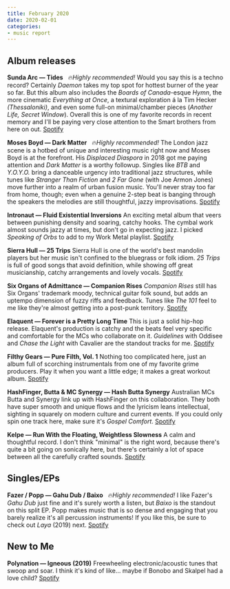 ```yaml
---
title: February 2020
date: 2020-02-01
categories:
- music report
---
```

## Album releases

**Sunda Arc — Tides** &nbsp; 🔥_Highly recommended!_
Would you say this is a techno record? Certainly _Daemon_ takes my top spot for hottest burner of the year so far. But this album also includes the _Boards of Canada_-esque _Hymn_, the more cinematic _Everything at Once_, a textural exploration á la Tim Hecker _(Thessaloniki)_, and even some full-on minimal/chamber pieces (_Another Life,_ _Secret Window_). Overall this is one of my favorite records in recent memory and I'll be paying very close attention to the Smart brothers from here on out.
[Spotify](https://open.spotify.com/album/0ClaGJPlguxHVrC4b264Yy?si=1lknt12uTV2jOd9_s0XV7Q)

**Moses Boyd — Dark Matter** &nbsp; 🔥_Highly recommended!_
The London jazz scene is a hotbed of unique and interesting music right now and Moses Boyd is at the forefront. His _Displaced Diaspora_ in 2018 got me paying attention and _Dark Matter_ is a worthy followup. Singles like _BTB_ and _Y.O.Y.O._ bring a danceable urgency into traditional jazz structures, while tunes like _Stranger Than Fiction_ and _2 Far Gone_ (with Joe Armon Jones) move further into a realm of urban fusion music. You'll never stray too far from home, though; even when a genuine 2-step beat is banging through the speakers the melodies are still thoughtful, jazzy improvisations.
[Spotify](https://open.spotify.com/album/4XRA7yDYWSkO5BMvZinESW?si=44da4GylSjWe8xUFXZDxfw)

**Intronaut — Fluid Existential Inversions**
An exciting metal album that veers between punishing density and soaring, catchy hooks. The cymbal work almost sounds jazzy at times, but don't go in expecting jazz. I picked _Speaking of Orbs_ to add to my Work Metal playlist.
[Spotify](https://open.spotify.com/album/2GKcaGXK7yLvmR9m5aEN5i?si=I4lBHiIHSCO1qS4cjpq_ow)

**Sierra Hull — 25 Trips**
Sierra Hull is one of the world's best mandolin players but her music isn't confined to the bluegrass or folk idiom. _25 Trips_ is full of good songs that avoid definition, while showing off great musicianship, catchy arrangements and lovely vocals.
[Spotify](https://open.spotify.com/album/5MW8vgKSki8FkuzIeEbDjG?si=Qxvf9RvvSPybPeU00drUiw)

**Six Organs of Admittance — Companion Rises**
_Companion Rises_ still has Six Organs' trademark moody, technical guitar folk sound, but adds an uptempo dimension of fuzzy riffs and feedback. Tunes like _The 101_ feel to me like they're almost getting into a post-punk territory.
[Spotify](https://open.spotify.com/album/7LYUo2bfaJ3T5HvOQVaADr?si=qcBJ2ToTTQCjK3JCPRpUKQ)

**Elaquent — Forever is a Pretty Long Time**
This is just a solid hip-hop release. Elaquent's production is catchy and the beats feel very specific and comfortable for the MCs who collaborate on it. _Guidelines_ with Oddisee and _Chase the Light_ with Cavalier are the standout tracks for me.
[Spotify](https://open.spotify.com/album/0ybVn9avRMI5Foj5VcLKc3?si=DlYlZrF4SxOhldfJPOsTcQ)

**Filthy Gears — Pure Filth, Vol. 1**
Nothing too complicated here, just an album full of scorching instrumentals from one of my favorite grime producers. Play it when you want a little edge; it makes a great workout album.
[Spotify](https://open.spotify.com/album/4tsT6RsoDEW6IUO8orjcN9?si=R935PfrESf62UHo29jcKqQ)

**HashFinger, Butta & MC Synergy — Hash Butta Synergy**
Australian MCs Butta and Synergy link up with HashFinger on this collaboration. They both have super smooth and unique flows and the lyricism leans intellectual, sighting in squarely on modern culture and current events. If you could only spin one track here, make sure it's _Gospel Comfort_.
[Spotify](https://open.spotify.com/album/0YOEYoxTw7X6R3PZFLWJbi?si=767-OUyuTD-fKAUUvpVI1g)

**Kelpe — Run With the Floating, Weightless Slowness**
A calm and thoughtful record. I don't think "minimal" is the right word, because there's quite a bit going on sonically here, but there's certainly a lot of space between all the carefully crafted sounds.
[Spotify](https://open.spotify.com/album/6sOuGcJxXyC2Q752SmDzEM?si=59v8DFqBQcKny-eut7xIxQ)


## Singles/EPs

**Fazer / Popp — Gahu Dub / Baixo** &nbsp; 🔥_Highly recommended!_
I like Fazer's _Gahu Dub_ just fine and it's surely worth a listen, but _Baixo_ is the standout on this split EP. Popp makes music that is so dense and engaging that you barely realize it's all percussion instruments! If you like this, be sure to check out _Laya_ (2019) next.
[Spotify](https://open.spotify.com/album/5timajaHjvCveQbyY2zIYz?si=1bjuZRLoT12U9prWktWrdw)


## New to Me

**Polynation — Igneous (2019)**
Freewheeling electronic/acoustic tunes that swoop and soar. I think it's kind of like... maybe if Bonobo and Skalpel had a love child?
[Spotify](https://open.spotify.com/album/5kU3Q43bmLdARkMOCOLNkB?si=dLJTyGMGR1qW3jI3zluaXg)
